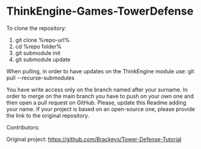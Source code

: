 # ThinkEngine-Games-TowerDefense

To clone the repository:
1. git clone %repo-url%
2. cd %repo folder%
3. git submodule init
4. git submodule update

When pulling, in order to have updates on the ThinkEngine module use:
git pull --recurse-submodules


You have write access only on the branch named after your surname. In order to merge on the main branch you have to push on your own one and then open a pull request on GitHub.
Please, update this Readme adding your name. If your project is based on an open-source one, please provide the link to the original repository.

Contributors:



Original project: https://github.com/Brackeys/Tower-Defense-Tutorial

